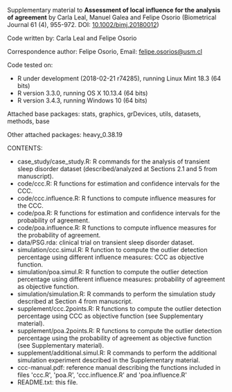 Supplementary material to **Assessment of local influence for the analysis of agreement** by Carla Leal, Manuel Galea and Felipe Osorio (Biometrical Journal 61 (4), 955-972. DOI: [10.1002/bimj.20180012](https://doi.org/10.1002/bimj.201800124))

Code written by: Carla Leal and Felipe Osorio

Correspondence author: Felipe Osorio, Email: felipe.osorios@usm.cl

Code tested on:
- R under development (2018-02-21 r74285), running Linux Mint 18.3 (64 bits)
- R version 3.3.0, running OS X 10.13.4 (64 bits)
- R version 3.4.3, running Windows 10 (64 bits)

Attached base packages: stats, graphics, grDevices, utils, datasets, methods, base

Other attached packages: heavy_0.38.19

CONTENTS:
- case_study/case_study.R: R commands for the analysis of transient sleep disorder
  dataset (described/analyzed at Sections 2.1 and 5 from manuscript).
- code/ccc.R: R functions for estimation and confidence intervals for the CCC.
- code/ccc.influence.R: R functions to compute influence measures for the CCC.
- code/poa.R: R functions for estimation and confidence intervals for the probability of agreement.
- code/poa.influence.R: R functions to compute influence measures for the probability of agreement.
- data/PSG.rda: clinical trial on transient sleep disorder dataset.
- simulation/ccc.simul.R: R function to compute the outlier detection percentage using
  different influence measures: CCC as objective function.
- simulation/poa.simul.R: R function to compute the outlier detection percentage using
  different influence measures: probability of agreement as objective function.
- simulation/simulation.R: R commands to perform the simulation study described at
  Section 4 from manuscript.
- supplement/ccc.2points.R: R functions to compute the outlier detection percentage
  using CCC as objective function (see Supplementary material).
- supplement/poa.2points.R: R functions to compute the outlier detection percentage
  using the probability of agreement as objective function (see Supplementary material).
- supplement/additional.simul.R: R commands to perform the additional simulation experiment
  described in the Supplementary material.
- ccc-manual.pdf: reference manual describing the functions included in files 'ccc.R',
  'poa.R', 'ccc.influence.R' and 'poa.influence.R'
- README.txt: this file.

